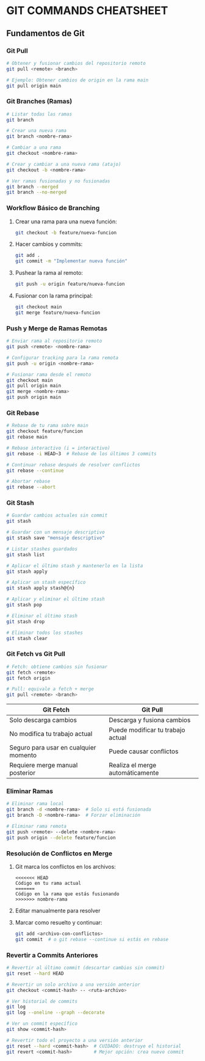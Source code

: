 # GIT COMMANDS CHEATSHEET

## Fundamentos de Git

### Git Pull
```bash
# Obtener y fusionar cambios del repositorio remoto
git pull <remote> <branch>

# Ejemplo: Obtener cambios de origin en la rama main
git pull origin main
```

### Git Branches (Ramas)

```bash
# Listar todas las ramas
git branch

# Crear una nueva rama
git branch <nombre-rama>

# Cambiar a una rama
git checkout <nombre-rama>

# Crear y cambiar a una nueva rama (atajo)
git checkout -b <nombre-rama>

# Ver ramas fusionadas y no fusionadas
git branch --merged
git branch --no-merged
```

### Workflow Básico de Branching

1. Crear una rama para una nueva función:
   ```bash
   git checkout -b feature/nueva-funcion
   ```

2. Hacer cambios y commits:
   ```bash
   git add .
   git commit -m "Implementar nueva función"
   ```

3. Pushear la rama al remoto:
   ```bash
   git push -u origin feature/nueva-funcion
   ```

4. Fusionar con la rama principal:
   ```bash
   git checkout main
   git merge feature/nueva-funcion
   ```

### Push y Merge de Ramas Remotas

```bash
# Enviar rama al repositorio remoto
git push <remote> <nombre-rama>

# Configurar tracking para la rama remota
git push -u origin <nombre-rama>

# Fusionar rama desde el remoto
git checkout main
git pull origin main
git merge <nombre-rama>
git push origin main
```

### Git Rebase

```bash
# Rebase de tu rama sobre main
git checkout feature/funcion
git rebase main

# Rebase interactivo (i = interactivo)
git rebase -i HEAD~3  # Rebase de los últimos 3 commits

# Continuar rebase después de resolver conflictos
git rebase --continue

# Abortar rebase
git rebase --abort
```

### Git Stash

```bash
# Guardar cambios actuales sin commit
git stash

# Guardar con un mensaje descriptivo
git stash save "mensaje descriptivo"

# Listar stashes guardados
git stash list

# Aplicar el último stash y mantenerlo en la lista
git stash apply

# Aplicar un stash específico
git stash apply stash@{n}

# Aplicar y eliminar el último stash
git stash pop

# Eliminar el último stash
git stash drop

# Eliminar todos los stashes
git stash clear
```

### Git Fetch vs Git Pull

```bash
# Fetch: obtiene cambios sin fusionar
git fetch <remote>
git fetch origin

# Pull: equivale a fetch + merge
git pull <remote> <branch>
```

| Git Fetch | Git Pull |
|-----------|----------|
| Solo descarga cambios | Descarga y fusiona cambios |
| No modifica tu trabajo actual | Puede modificar tu trabajo actual |
| Seguro para usar en cualquier momento | Puede causar conflictos |
| Requiere merge manual posterior | Realiza el merge automáticamente |

### Eliminar Ramas

```bash
# Eliminar rama local
git branch -d <nombre-rama>  # Solo si está fusionada
git branch -D <nombre-rama>  # Forzar eliminación

# Eliminar rama remota
git push <remote> --delete <nombre-rama>
git push origin --delete feature/funcion
```

### Resolución de Conflictos en Merge

1. Git marca los conflictos en los archivos:
   ```
   <<<<<<< HEAD
   Código en tu rama actual
   =======
   Código en la rama que estás fusionando
   >>>>>>> nombre-rama
   ```

2. Editar manualmente para resolver
3. Marcar como resuelto y continuar:
   ```bash
   git add <archivo-con-conflictos>
   git commit  # o git rebase --continue si estás en rebase
   ```

### Revertir a Commits Anteriores

```bash
# Revertir al último commit (descartar cambios sin commit)
git reset --hard HEAD

# Revertir un solo archivo a una versión anterior
git checkout <commit-hash> -- <ruta-archivo>

# Ver historial de commits
git log
git log --oneline --graph --decorate

# Ver un commit específico
git show <commit-hash>

# Revertir todo el proyecto a una versión anterior
git reset --hard <commit-hash>  # CUIDADO: destruye el historial
git revert <commit-hash>        # Mejor opción: crea nuevo commit
```
